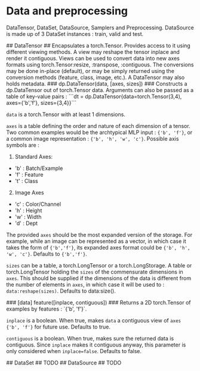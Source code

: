 # Data and preprocessing #
DataTensor, DataSet, DataSource, Samplers and Preprocessing.
DataSource is made up of 3 DataSet instances : train, valid and test.

<a name="dp.DataTensor"/>
## DataTensor ##
Encapsulates a torch.Tensor. Provides access to it using different
viewing methods. A view may reshape the tensor inplace and render it
contiguous. Views can be used to convert data into new axes formats 
using torch.Tensor:resize, :transpose, :contiguous. The 
conversions may be done in-place (default), or may be simply  
returned using the conversion methods (feature, class, image, etc.). 
A DataTensor may also holds metadata.

<a name="dp.DataTensor.__init"/>
### dp.DataTensor(data, [axes, sizes]) ###
Constructs a dp.DataTensor out of torch.Tensor data. Arguments can also be passed as a table of key-value pairs :
```dt = dp.DataTensor{data=torch.Tensor(3,4), axes={'b','f'}, sizes={3,4}}```

`data` is a torch.Tensor with at least 1 dimensions. 

`axes` is a table defining the order and nature of each dimension of a tensor. Two common examples would be the archtypical MLP input : `{'b', 'f'}`, 
or a common image representation : `{'b', 'h', 'w', 'c'}`. 
Possible axis symbols are : 
 1. Standard Axes: 
  * 'b' : Batch/Example 
  * 'f' : Feature 
  * 't' : Class 
 2. Image Axes 
  * 'c' : Color/Channel 
  * 'h' : Height 
  * 'w' : Width 
  * 'd' : Dept 

The provided `axes` should be the most expanded version of the storage. For example, while an image can be represented as a vector, in which case it takes the form of `{'b','f'}`, its expanded axes format could be `{'b', 'h', 'w', 'c'}`. Defaults to `{'b','f'}`.

`sizes` can be a table, a torch.LongTensor or a torch.LongStorage. A table or torch.LongTensor holding the `sizes` of the commensurate dimensions in `axes`. This should be supplied if the dimensions of the data is different from the number of elements in `axes`, in which case it will be used to : `data:reshape(sizes)`. Defaults to data:size().

<a name="dp.DataTensor.feature"/>
### [data] feature([inplace, contiguous]) ###
Returns a 2D torch.Tensor of examples by features : `{'b', 'f'}`.

`inplace` is a boolean. When true, makes `data` a contiguous view of `axes`
`{'b', 'f'}` for future use. Defaults to true.
 
`contiguous` is a boolean. When true, makes sure the returned data is contiguous. 
Since `inplace` makes it contiguous anyway, this parameter is only considered when `inplace=false`. Defaults to false.

<a name="dp.DataSet"/>
## DataSet ##
TODO

<a name="dp.DataSource"/>
## DataSource ##
TODO


